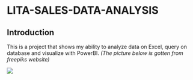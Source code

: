 # LITA-SALES-DATA-ANALYSIS

## Introduction
This is a project that shows my ability to analyze data on Excel, query on database and visualize with PowerBI. *(The picture below is gotten from freepiks website)*

![](https://github.com/user-attachments/assets/8921915d-7a7f-4289-9682-996de94d2534)



